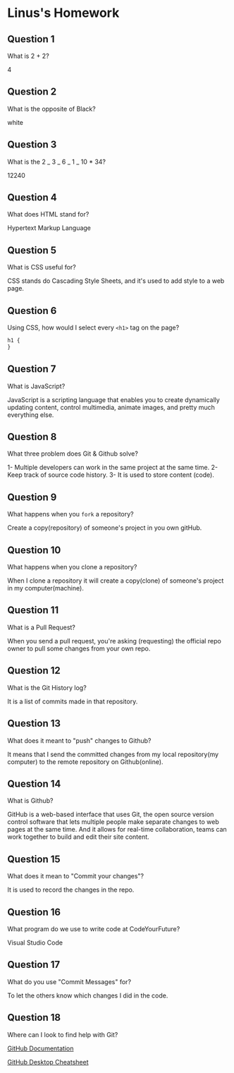 # Linus's Homework

## Question 1

What is 2 + 2?

4

## Question 2

What is the opposite of Black?

white

## Question 3

What is the 2 _ 3 _ 6 _ 1 _ 10 \* 34?

12240

## Question 4

What does HTML stand for?

Hypertext Markup Language

## Question 5

What is CSS useful for?

CSS stands do Cascading Style Sheets, and it's used to add style to a web page.

## Question 6

Using CSS, how would I select every `<h1>` tag on the page?

```css
h1 {
}
```

## Question 7

What is JavaScript?

JavaScript is a scripting language that enables you to create dynamically updating content, control multimedia, animate images, and pretty much everything else.

## Question 8

What three problem does Git & Github solve?

1- Multiple developers can work in the same project at the same time.
2- Keep track of source code history.
3- It is used to store content (code).

## Question 9

What happens when you `fork` a repository?

Create a copy(repository) of someone's project in you own gitHub.

## Question 10

What happens when you clone a repository?

When I clone a repository it will create a copy(clone) of someone's project in my computer(machine).

## Question 11

What is a Pull Request?

When you send a pull request, you're asking (requesting) the official repo owner to pull some changes from your own repo.

## Question 12

What is the Git History log?

It is a list of commits made in that repository.

## Question 13

What does it meant to "push" changes to Github?

It means that I send the committed changes from my local repository(my computer) to the remote repository on Github(online).

## Question 14

What is Github?

GitHub is a web-based interface that uses Git, the open source version control software that lets multiple people make separate changes to web pages at the same time. And it allows for real-time collaboration, teams can work together to build and edit their site content.

## Question 15

What does it mean to "Commit your changes"?

It is used to record the changes in the repo.

## Question 16

What program do we use to write code at CodeYourFuture?

Visual Studio Code

## Question 17

What do you use "Commit Messages" for?

To let the others know which changes I did in the code.

## Question 18

Where can I look to find help with Git?

[GitHub Documentation](https://docs.github.com/en)

[GitHub Desktop Cheatsheet](https://syllabus.codeyourfuture.io/git/desktop/cheatsheet)
